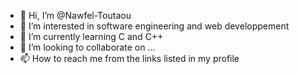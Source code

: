 - 👋 Hi, I’m @Nawfel-Toutaou
- 👀 I’m interested in software engineering and web developpement 
- 🌱 I’m currently learning C and C++
- 💞️ I’m looking to collaborate on ...
- 📫 How to reach me from the links listed in my profile

